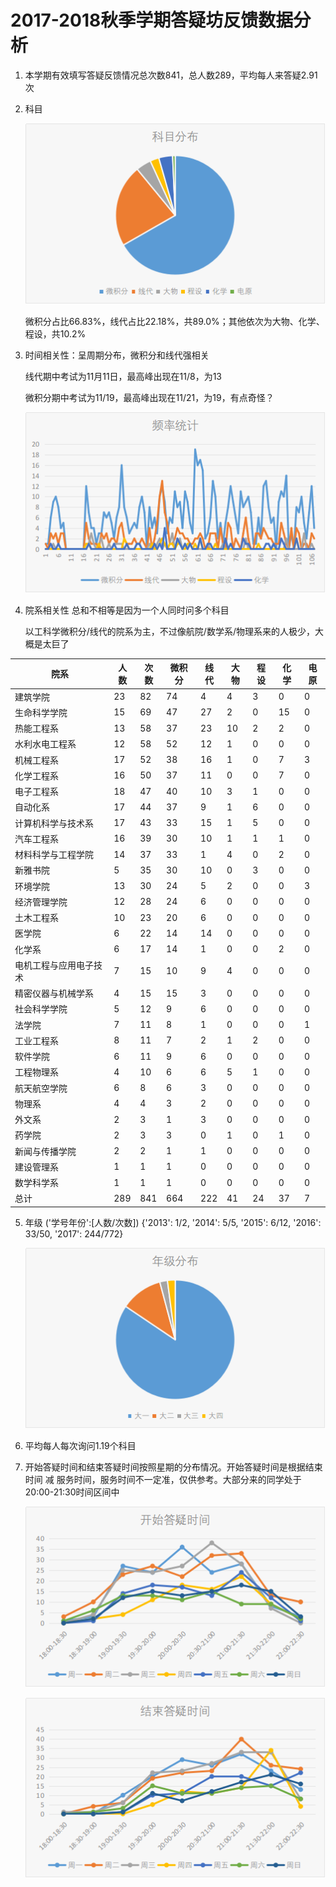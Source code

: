 # 2017-2018秋季学期答疑坊反馈数据分析

1. 本学期有效填写答疑反馈情况总次数841，总人数289，平均每人来答疑2.91次

2. 科目

   ![](./dyf2.png)

   微积分占比66.83%，线代占比22.18%，共89.0%；其他依次为大物、化学、程设，共10.2%

3. 时间相关性：呈周期分布，微积分和线代强相关

   线代期中考试为11月11日，最高峰出现在11/8，为13

   微积分期中考试为11/19，最高峰出现在11/21，为19，有点奇怪？

   ![](./dyf.png)

4. 院系相关性 总和不相等是因为一个人同时问多个科目

   以工科学微积分/线代的院系为主，不过像航院/数学系/物理系来的人极少，大概是太巨了



| 院系          | 人数   | 次数   | 微积分  | 线代   | 大物   | 程设   | 化学   | 电原   |
| ----------- | ---- | ---- | ---- | ---- | ---- | ---- | ---- | ---- |
| 建筑学院        | 23   | 82   | 74   | 4    | 4    | 3    | 0    | 0    |
| 生命科学学院      | 15   | 69   | 47   | 27   | 2    | 0    | 15   | 0    |
| 热能工程系       | 13   | 58   | 37   | 23   | 10   | 2    | 2    | 0    |
| 水利水电工程系     | 12   | 58   | 52   | 12   | 1    | 0    | 0    | 0    |
| 机械工程系       | 17   | 52   | 38   | 16   | 1    | 0    | 7    | 3    |
| 化学工程系       | 16   | 50   | 37   | 11   | 0    | 0    | 7    | 0    |
| 电子工程系       | 18   | 47   | 40   | 10   | 3    | 1    | 0    | 0    |
| 自动化系        | 17   | 44   | 37   | 9    | 1    | 6    | 0    | 0    |
| 计算机科学与技术系   | 17   | 43   | 33   | 15   | 1    | 5    | 0    | 0    |
| 汽车工程系       | 16   | 39   | 30   | 10   | 1    | 1    | 1    | 0    |
| 材料科学与工程学院   | 14   | 37   | 33   | 1    | 4    | 0    | 2    | 0    |
| 新雅书院        | 5    | 35   | 30   | 10   | 0    | 3    | 0    | 0    |
| 环境学院        | 13   | 30   | 24   | 5    | 2    | 0    | 0    | 3    |
| 经济管理学院      | 12   | 28   | 24   | 6    | 0    | 0    | 0    | 0    |
| 土木工程系       | 10   | 23   | 20   | 6    | 0    | 0    | 0    | 0    |
| 医学院         | 6    | 22   | 14   | 14   | 0    | 0    | 0    | 0    |
| 化学系         | 6    | 17   | 14   | 1    | 0    | 0    | 2    | 0    |
| 电机工程与应用电子技术 | 7    | 15   | 10   | 9    | 4    | 0    | 0    | 0    |
| 精密仪器与机械学系   | 4    | 15   | 15   | 3    | 0    | 0    | 0    | 0    |
| 社会科学学院      | 5    | 12   | 9    | 6    | 0    | 0    | 0    | 0    |
| 法学院         | 7    | 11   | 8    | 1    | 0    | 0    | 0    | 1    |
| 工业工程系       | 8    | 11   | 7    | 2    | 1    | 2    | 0    | 0    |
| 软件学院        | 6    | 11   | 9    | 6    | 0    | 0    | 0    | 0    |
| 工程物理系       | 4    | 10   | 6    | 6    | 5    | 1    | 0    | 0    |
| 航天航空学院      | 6    | 8    | 6    | 3    | 0    | 0    | 0    | 0    |
| 物理系         | 4    | 4    | 3    | 2    | 0    | 0    | 0    | 0    |
| 外文系         | 2    | 3    | 1    | 3    | 0    | 0    | 0    | 0    |
| 药学院         | 2    | 3    | 3    | 0    | 1    | 0    | 1    | 0    |
| 新闻与传播学院     | 2    | 2    | 1    | 1    | 0    | 0    | 0    | 0    |
| 建设管理系       | 1    | 1    | 1    | 0    | 0    | 0    | 0    | 0    |
| 数学科学系       | 1    | 1    | 1    | 0    | 0    | 0    | 0    | 0    |
| 总计          | 289  | 841  | 664  | 222  | 41   | 24   | 37   | 7    |

5. 年级 ('学号年份':[人数/次数])     {'2013': 1/2, '2014': 5/5, '2015': 6/12, '2016': 33/50, '2017': 244/772}

   ![](./nianji.png)

6. 平均每人每次询问1.19个科目

7. 开始答疑时间和结束答疑时间按照星期的分布情况。开始答疑时间是根据结束时间 减 服务时间，服务时间不一定准，仅供参考。大部分来的同学处于20:00-21:30时间区间中

   ![](./begin.png)

   ![](./end.png)